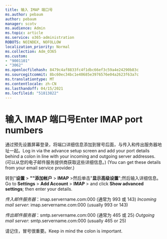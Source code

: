 ```yaml
---
title: 输入 IMAP 端口号
ms.author: pebaum
author: pebaum
manager: scotv
ms.audience: Admin
ms.topic: article
ms.service: o365-administration
ROBOTS: NOINDEX, NOFOLLOW
localization_priority: Normal
ms.collection: Adm_O365
ms.custom:
- "9001101"
- "3062"
ms.openlocfilehash: 8479c4af8833fc4f1dbc66ef3c59a4e24290b83c
ms.sourcegitcommit: 8bc60ec34bc1e40685e3976576e04a2623f63a7c
ms.translationtype: MT
ms.contentlocale: zh-CN
ms.lasthandoff: 04/15/2021
ms.locfileid: "51813822"
---
```

# <a name="enter-imap-port-numbers"></a><span data-ttu-id="0a461-102">输入 IMAP 端口号</span><span class="sxs-lookup"><span data-stu-id="0a461-102">Enter IMAP port numbers</span></span>

<span data-ttu-id="0a461-103">通过预先设置屏幕登录，将端口详细信息添加到冒号后面，与传入和传出服务器地址一起。</span><span class="sxs-lookup"><span data-stu-id="0a461-103">Log in via the advance setup screen and add your port details behind a colon in line with your incoming and outgoing server addresses.</span></span> <span data-ttu-id="0a461-104"> (可以从您的电子邮件服务提供商获取这些详细信息。) </span><span class="sxs-lookup"><span data-stu-id="0a461-104">(You can get these details from your email service provider.)</span></span> 

<span data-ttu-id="0a461-105">转到"**设置**  >  **""添加帐户**  >  **IMAP** >然后单击"**显示高级设置**";然后输入详细信息。</span><span class="sxs-lookup"><span data-stu-id="0a461-105">Go to **Settings** > **Add Account** > **IMAP** > and click **Show advanced settings**; then enter your details.</span></span> 

<span data-ttu-id="0a461-106">*传入邮件服务器*：imap.servername.com:000 (通常为 993 或 143) </span><span class="sxs-lookup"><span data-stu-id="0a461-106">*Incoming mail server*: imap.servername.com:000 (usually 993 or 143)</span></span> 

<span data-ttu-id="0a461-107">*传出邮件服务器*：smtp.servername.com:000 (通常为 465 或 25) </span><span class="sxs-lookup"><span data-stu-id="0a461-107">*Outgoing mail server*: smtp.servername.com:000 (usually 465 or 25)</span></span> 

<span data-ttu-id="0a461-108">请记住，冒号很重要。</span><span class="sxs-lookup"><span data-stu-id="0a461-108">Keep in mind the colon is important.</span></span> 
